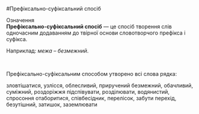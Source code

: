 #Префіксально-суфіксальний спосіб


<div class="space">
<div class="eoz-wrap">
<span class="eoz">Означення</span>
<div class="eoz-text">
<b>Префіксально-суфіксальний спосіб</b> — це спосiб творення слiв одночасним додаванням до твiрної основи словотворчого префiкса i суфiкса.
</div>
</div>
</div>




Наприклад: <i>межа – безмежний</i>.

<br>
<quiz correctLabel="correct" incorrectLabel="incorrect" checkLabel="check">
    <question text="">
       <p>Префіксально-суфіксальним способом утворено всі слова рядка:</p>
        <answer>зловтішатися, узлісся, облесливий, приручений</answer>
        <answer correct>безмежний, обачливий, суміжний, роздоріжжя </answer>
        <answer>підспівувати, розділювати, водянистий, спросоння</answer>
        <answer>отаборитися, співбесідник, перелісок, забути</answer>
        <answer>перехід, безутішний, затишок, заземлювати</answer>
    </question>
</quiz>
